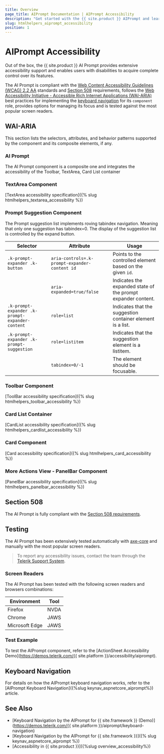 ```yaml
---
title: Overview
page_title: AIPrompt Documentation | AIPrompt Accessibility
description: "Get started with the {{ site.product }} AIPrompt and learn about its accessibility support for WAI-ARIA, Section 508, and WCAG 2.2."
slug: htmlhelpers_aiprompt_accessibility
position: 1
---
```


# AIPrompt Accessibility





Out of the box, the {{ site.product }} AI Prompt provides extensive accessibility support and enables users with disabilities to acquire complete control over its features.


The AI Prompt is compliant with the [Web Content Accessibility Guidelines (WCAG) 2.2 AA](https://www.w3.org/TR/WCAG22/) standards and [Section 508](https://www.section508.gov/) requirements, follows the [Web Accessibility Initiative - Accessible Rich Internet Applications (WAI-ARIA)](https://www.w3.org/WAI/ARIA/apg/) best practices for implementing the [keyboard navigation](#keyboard-navigation) for its `component` role, provides options for managing its focus and is tested against the most popular screen readers.

## WAI-ARIA


This section lists the selectors, attributes, and behavior patterns supported by the component and its composite elements, if any.

### AI Prompt


The AI Prompt component is a composite one and integrates the accessibility of the Toolbar, TextArea, Card List container

### TextArea Component

[TextArea accessibility specification]({% slug htmlhelpers_textarea_accessibility %})

### Prompt Suggestion Component


The Prompt suggestion list implements roving tabindex navigation. Meaning that only one suggestion has tabindex=0. The display of the suggestion list is controlled by the expand button.

| Selector | Attribute | Usage |
| -------- | --------- | ----- |
| `.k-prompt-expander .k-button` | `aria-controls=.k-prompt-expander-content id` | Points to the controlled element based on the given `id`. |
|  | `aria-expanded=true/false` | Indicates the expanded state of the prompt expander content. |
| `.k-prompt-expander .k-prompt-expander-content` | `role=list` | Indicates that the suggestion container element is a list. |
| `.k-prompt-expander .k-prompt-suggestion` | `role=listitem` | Indicates that the suggestion element is a listitem. |
|  | `tabindex=0/-1` | The element should be focusable. |

### Toolbar Component

[ToolBar accessibility specification]({% slug htmlhelpers_toolbar_accessibility %})

### Card List Container

[CardList accessibility specification]({% slug htmlhelpers_cardlist_accessibility %})

### Card Component

[Card accessibility specification]({% slug htmlhelpers_card_accessibility %})

### More Actions View - PanelBar Component

[PanelBar accessibility specification]({% slug htmlhelpers_panelbar_accessibility %})

## Section 508


The AI Prompt is fully compliant with the [Section 508 requirements](http://www.section508.gov/).

## Testing


The AI Prompt has been extensively tested automatically with [axe-core](https://github.com/dequelabs/axe-core) and manually with the most popular screen readers.

> To report any accessibility issues, contact the team through the [Telerik Support System](https://www.telerik.com/account/support-center).

### Screen Readers


The AI Prompt has been tested with the following screen readers and browsers combinations:

| Environment | Tool |
| ----------- | ---- |
| Firefox | NVDA |
| Chrome | JAWS |
| Microsoft Edge | JAWS |



### Test Example

To test the AIPrompt component, refer to the [ActionSheet Accessibility Demo](https://demos.telerik.com/{{ site.platform }}/accessibility/aiprompt).

## Keyboard Navigation

For details on how the AIPrompt keyboard navigation works, refer to the [AIPrompt Keyboard Navigation]({%slug keynav_aspnetcore_aiprompt%}) article.

## See Also
* [Keyboard Navigation by the AIPrompt for {{ site.framework }} (Demo)](https://demos.telerik.com/{{ site.platform }}/aiprompt/keyboard-navigation)
* [Keyboard Navigation by the AIPrompt for {{ site.framework }}]({% slug keynav_aspnetcore_aiprompt %})
* [Accessibility in {{ site.product }}]({%slug overview_accessibility%})